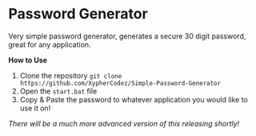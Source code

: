 # Password Generator

Very simple password generator, generates a secure 30 digit password, great for any application.

**How to Use**

1. Clone the repository `git clone https://github.com/XypherCodez/Simple-Password-Generator`
2. Open the `start.bat` file
3. Copy & Paste the password to whatever application you would like to use it on!

*There will be a much more advanced version of this releasing shortly!*
